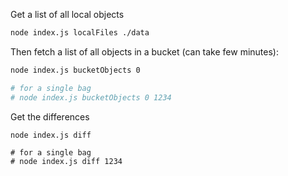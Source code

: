 Get a list of all local objects

```sh
node index.js localFiles ./data
```

Then fetch a list of all objects in a bucket (can take few minutes):

```sh
node index.js bucketObjects 0

# for a single bag
# node index.js bucketObjects 0 1234 
```

Get the differences

```
node index.js diff

# for a single bag
# node index.js diff 1234
```
